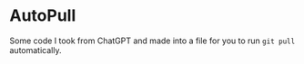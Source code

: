 # AutoPull
Some code I took from ChatGPT and made into a file for you to run `git pull` automatically.
